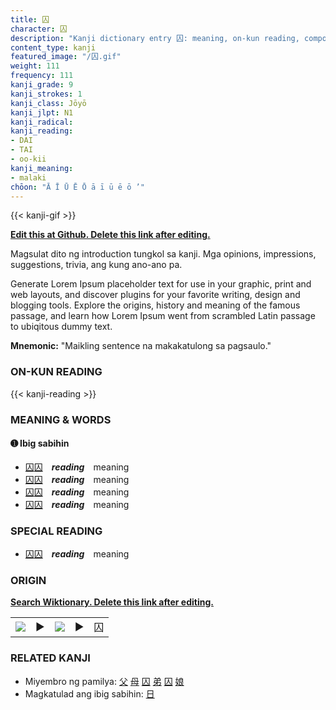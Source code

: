 ```yaml
---
title: 囚
character: 囚
description: "Kanji dictionary entry 囚: meaning, on-kun reading, compounds, origin, related kanji"
content_type: kanji
featured_image: "/囚.gif"
weight: 111
frequency: 111
kanji_grade: 9
kanji_strokes: 1
kanji_class: Jōyō
kanji_jlpt: N1
kanji_radical: 
kanji_reading: 
- DAI
- TAI
- oo-kii
kanji_meaning:
- malaki
chōon: "Ā Ī Ū Ē Ō ā ī ū ē ō ’"
---
```

[//]: # (Don't edit the line below. Kanji animated GIF code is automatically generated.)
{{< kanji-gif >}}

[//]: # (Edit below this line.)

**[Edit this at Github. Delete this link after editing.](https://github.com/tim0g/tim/tree/main/content/kanji/囚/index.md)**

Magsulat dito ng introduction tungkol sa kanji. Mga opinions, impressions, suggestions, trivia, ang kung ano-ano pa.

Generate Lorem Ipsum placeholder text for use in your graphic, print and web layouts, and discover plugins for your favorite writing, design and blogging tools. Explore the origins, history and meaning of the famous passage, and learn how Lorem Ipsum went from scrambled Latin passage to ubiqitous dummy text.
 
**Mnemonic:** "Maikling sentence na makakatulong sa pagsaulo."

### ON-KUN READING

[//]: # (Don't edit the line below. ON-KUN READING code is automatically generated.)
{{< kanji-reading >}}

### MEANING & WORDS

#### ➊ **Ibig sabihin**
  - [囚](../囚)[囚](../囚)　***reading***　meaning
  - [囚](../囚)[囚](../囚)　***reading***　meaning
  - [囚](../囚)[囚](../囚)　***reading***　meaning
  - [囚](../囚)[囚](../囚)　***reading***　meaning

### SPECIAL READING
  - [囚](../囚)[囚](../囚)　***reading***　meaning

### ORIGIN

**[Search Wiktionary. Delete this link after editing.](https://wiktionary.org/wiki/囚)**
<table class="kanji-table"><tr><td>
<img src="60px-囚-bronze.svg.png">
</td><td>▶</td><td>
<img src="60px-囚-oracle.svg.png">
</td><td>▶</td>
<td class="kanji-origin">囚</td>
</tr></table>

### RELATED KANJI
- Miyembro ng pamilya: [父](../父) [母](../母) [囚](../囚) [弟](../弟) [囚](../囚) [娘](../娘)
- Magkatulad ang ibig sabihin: [日](../日)
